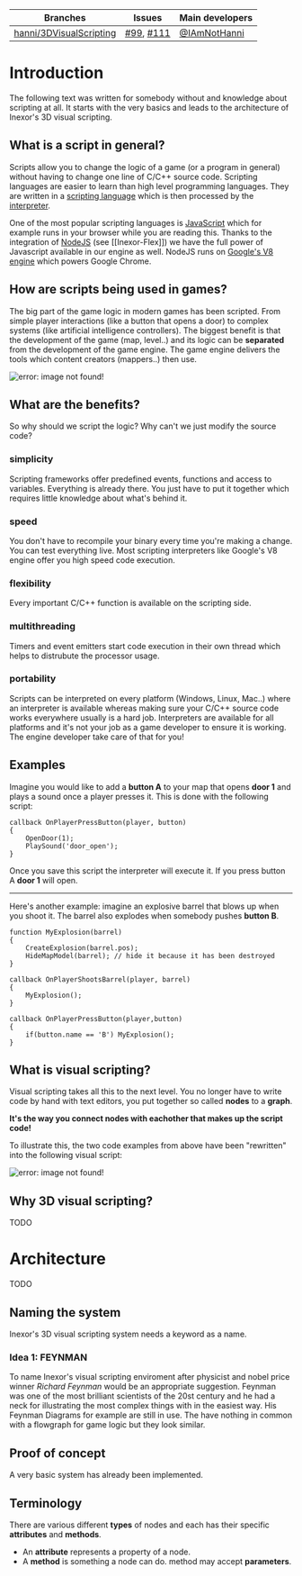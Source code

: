 Branches | Issues | Main developers
--- | --- | --- 
[hanni/3DVisualScripting](/inexorgame/code/tree/hanni/3DVisualScripting) |  [#99](/inexorgame/code/issues/99), [#111](/inexorgame/code/issues/111) | [@IAmNotHanni](/IAmNotHanni)

# Introduction
The following text was written for somebody without and knowledge about scripting at all. It starts with the very basics and leads to the architecture of Inexor's 3D visual scripting.

## What is a script in general?
Scripts allow you to change the logic of a game (or a program in general) without having to change one line of C/C++ source code. Scripting languages are easier to learn than high level programming languages. They are written in a [scripting language](https://en.wikipedia.org/wiki/Scripting_language) which is then processed by the [interpreter](https://en.wikipedia.org/wiki/Interpreter_(computing)).

One of the most popular scripting languages is [JavaScript](https://en.wikipedia.org/wiki/JavaScript) which for example runs in your browser while you are reading this. Thanks to the integration of [NodeJS](https://nodejs.org/en/) (see [[Inexor-Flex]]) we have the full power of Javascript available in our engine as well. NodeJS runs on [Google's V8 engine](https://developers.google.com/v8/) which powers Google Chrome.

## How are scripts being used in games?
The big part of the game logic in modern games has been scripted. From simple player interactions (like a button that opens a door) to complex systems (like artificial intelligence controllers). The biggest benefit is that the development of the game (map, level..) and its logic can be **separated** from the development of the game engine. The game engine delivers the tools which content creators (mappers..) then use.

![error: image not found!](https://raw.githubusercontent.com/inexorgame/visualisations/1d5b631c2acb87235c2c997735253556f3c847e4/wiki/scripting_illustration.png)

## What are the benefits?
So why should we script the logic?
Why can't we just modify the source code?

### simplicity
Scripting frameworks offer predefined events, functions and access to variables. Everything is already there. You just have to put it together which requires little knowledge about what's behind it.

### speed
You don't have to recompile your binary every time you're making a change. You can test everything live. Most scripting interpreters like Google's V8 engine offer you high speed code execution.

### flexibility
Every important C/C++ function is available on the scripting side.

### multithreading
Timers and event emitters start code execution in their own thread which helps to distrubute the processor usage.

### portability
Scripts can be interpreted on every platform (Windows, Linux, Mac..) where an interpreter is available whereas making sure your C/C++ source code works everywhere usually is a hard job. Interpreters are available for all platforms and it's not your job as a game developer to ensure it is working. The engine developer take care of that for you!

## Examples
Imagine you would like to add a **button A** to your map that opens **door 1** and plays a sound once a player presses it. This is done with the following script:

```
callback OnPlayerPressButton(player, button)
{
    OpenDoor(1);
    PlaySound('door_open');
}
```

Once you save this script the interpreter will execute it. If you press button A **door 1** will open.

___

Here's another example:
imagine an explosive barrel that blows up when you shoot it. The barrel also explodes when somebody pushes **button B**.

```
function MyExplosion(barrel)
{
    CreateExplosion(barrel.pos);
    HideMapModel(barrel); // hide it because it has been destroyed
}

callback OnPlayerShootsBarrel(player, barrel)
{
    MyExplosion();
}

callback OnPlayerPressButton(player,button)
{
    if(button.name == 'B') MyExplosion();
}
```

## What is visual scripting?
Visual scripting takes all this to the next level. You no longer have to write code by hand with text editors, you put together so called **nodes** to a **graph**.

**It's the way you connect nodes with eachother that makes up the script code!**

To illustrate this, the two code examples from above have been "rewritten" into the following visual script:

![error: image not found!](https://raw.githubusercontent.com/inexorgame/visualisations/6676208ef61a704f2c7e7300ffd0f55a6f86c35b/wiki/vs_graph_example_1.png)

## Why 3D visual scripting?
TODO 

# Architecture
TODO

## Naming the system
Inexor's 3D visual scripting system needs a keyword as a name.

### Idea 1: FEYNMAN
To name Inexor's visual scripting enviroment after physicist and nobel price winner _Richard Feynman_ would be an appropriate suggestion. Feynman was one of the most brilliant scientists of the 20st century and he had a neck for illustrating the most complex things with in the easiest way. His Feynman Diagrams for example are still in use. The have nothing in common with a flowgraph for game logic but they look similar.

## Proof of concept
A very basic system has already been implemented.

## Terminology
There are various different **types** of nodes and each has their specific **attributes** and **methods**.

* An **attribute** represents a property of a node.
* A **method** is something a node can do. method may accept **parameters**.
